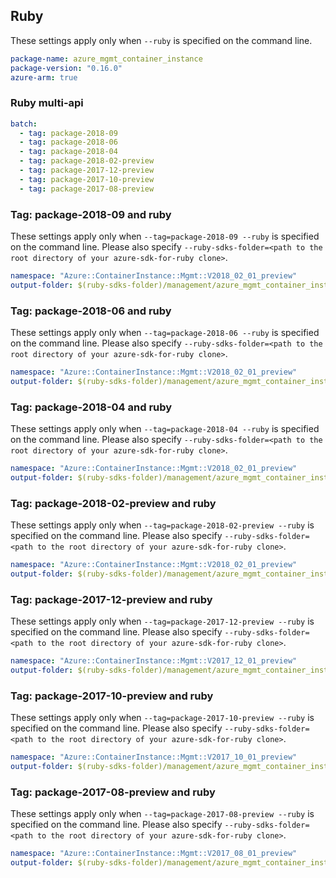## Ruby

These settings apply only when `--ruby` is specified on the command line.

``` yaml
package-name: azure_mgmt_container_instance
package-version: "0.16.0"
azure-arm: true
```

### Ruby multi-api

``` yaml $(ruby) && $(multiapi)
batch:
  - tag: package-2018-09
  - tag: package-2018-06
  - tag: package-2018-04
  - tag: package-2018-02-preview
  - tag: package-2017-12-preview
  - tag: package-2017-10-preview
  - tag: package-2017-08-preview
```

### Tag: package-2018-09 and ruby

These settings apply only when `--tag=package-2018-09 --ruby` is specified on the command line.
Please also specify `--ruby-sdks-folder=<path to the root directory of your azure-sdk-for-ruby clone>`.

``` yaml $(tag) == 'package-2018-09' && $(ruby)
namespace: "Azure::ContainerInstance::Mgmt::V2018_02_01_preview"
output-folder: $(ruby-sdks-folder)/management/azure_mgmt_container_instance/lib
```

### Tag: package-2018-06 and ruby

These settings apply only when `--tag=package-2018-06 --ruby` is specified on the command line.
Please also specify `--ruby-sdks-folder=<path to the root directory of your azure-sdk-for-ruby clone>`.

``` yaml $(tag) == 'package-2018-06' && $(ruby)
namespace: "Azure::ContainerInstance::Mgmt::V2018_02_01_preview"
output-folder: $(ruby-sdks-folder)/management/azure_mgmt_container_instance/lib
```

### Tag: package-2018-04 and ruby

These settings apply only when `--tag=package-2018-04 --ruby` is specified on the command line.
Please also specify `--ruby-sdks-folder=<path to the root directory of your azure-sdk-for-ruby clone>`.

``` yaml $(tag) == 'package-2018-04' && $(ruby)
namespace: "Azure::ContainerInstance::Mgmt::V2018_02_01_preview"
output-folder: $(ruby-sdks-folder)/management/azure_mgmt_container_instance/lib
```

### Tag: package-2018-02-preview and ruby

These settings apply only when `--tag=package-2018-02-preview --ruby` is specified on the command line.
Please also specify `--ruby-sdks-folder=<path to the root directory of your azure-sdk-for-ruby clone>`.

``` yaml $(tag) == 'package-2018-02-preview' && $(ruby)
namespace: "Azure::ContainerInstance::Mgmt::V2018_02_01_preview"
output-folder: $(ruby-sdks-folder)/management/azure_mgmt_container_instance/lib
```

### Tag: package-2017-12-preview and ruby

These settings apply only when `--tag=package-2017-12-preview --ruby` is specified on the command line.
Please also specify `--ruby-sdks-folder=<path to the root directory of your azure-sdk-for-ruby clone>`.

``` yaml $(tag) == 'package-2017-12-preview' && $(ruby)
namespace: "Azure::ContainerInstance::Mgmt::V2017_12_01_preview"
output-folder: $(ruby-sdks-folder)/management/azure_mgmt_container_instance/lib
```

### Tag: package-2017-10-preview and ruby

These settings apply only when `--tag=package-2017-10-preview --ruby` is specified on the command line.
Please also specify `--ruby-sdks-folder=<path to the root directory of your azure-sdk-for-ruby clone>`.

``` yaml $(tag) == 'package-2017-10-preview' && $(ruby)
namespace: "Azure::ContainerInstance::Mgmt::V2017_10_01_preview"
output-folder: $(ruby-sdks-folder)/management/azure_mgmt_container_instance/lib
```

### Tag: package-2017-08-preview and ruby

These settings apply only when `--tag=package-2017-08-preview --ruby` is specified on the command line.
Please also specify `--ruby-sdks-folder=<path to the root directory of your azure-sdk-for-ruby clone>`.

``` yaml $(tag) == 'package-2017-08-preview' && $(ruby)
namespace: "Azure::ContainerInstance::Mgmt::V2017_08_01_preview"
output-folder: $(ruby-sdks-folder)/management/azure_mgmt_container_instance/lib
```
